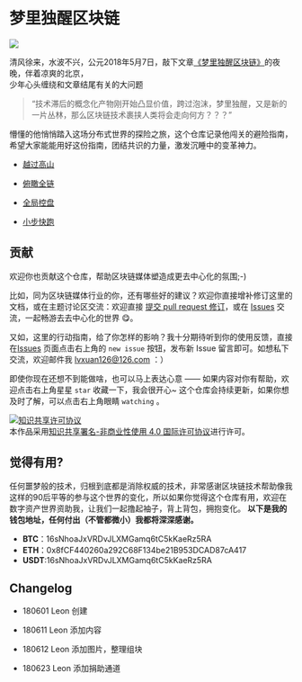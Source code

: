 # 梦里独醒区块链

![](https://ws3.sinaimg.cn/large/006tKfTcly1fs82ez4watj31hc0u0qv5.jpg)

清风徐来，水波不兴，公元2018年5月7日，敲下文章[《梦里独醒区块链》](http://leonxuan.com/2018/05/07/180503Blockchain/)的夜晚，伴着凉爽的北京，<br>少年心头缠绕和文章结尾有关的大问题
> “技术滞后的概念化产物刚开始凸显价值，跨过泡沫，梦里独醒，又是新的一片丛林，那么区块链技术裹挟人类将会走向何方？？？”

懵懂的他悄悄踏入这场分布式世界的探险之旅，这个仓库记录他闯关的避险指南，<br>希望大家能能用好这份指南，团结共识的力量，激发沉睡中的变革神力。


- [越过高山](https://github.com/lvxuan149/BlockchainSecret/blob/master/CONTENT/180606OExploreWorld.md)

- [俯瞰全链](https://github.com/lvxuan149/BlockchainSecret/blob/master/CONTENT/180604BlockchainMap.md)

- [全局控盘](https://github.com/lvxuan149/BlockchainSecret/blob/master/CONTENT/180612BlockchainBigEyes.md)

- [小步快跑](https://github.com/lvxuan149/BlockchainSecret/blob/master/CONTENT/180606WhitePapers.md)

## 贡献

欢迎你也贡献这个仓库，帮助区块链媒体塑造成更去中心化的氛围;-)

比如，同为区块链媒体行业的你，还有哪些好的建议？欢迎你直接增补修订这里的文档，或在主题讨论区交流：欢迎直接 [提交 pull request 修订](https://guides.github.com/activities/forking/#making-changes)，或在 [Issues](https://github.com/lvxuan149/BlockchainSecret/issues) 交流，一起畅游去去中心化的世界 😋。

又如，这里的行动指南，给了你怎样的影响？我十分期待听到你的使用反馈，直接在[Issues](https://github.com/lvxuan149/BlockchainSecret/issues) 页面点击右上角的 `new issue` 按钮，发布新 Issue 留言即可。如想私下交流，欢迎邮件我 lvxuan126@126.com ：）

即使你现在还想不到能做啥，也可以马上表达心意 —— 如果内容对你有帮助，欢迎点击右上角星星 `star` 收藏一下，我会很开心~ 这个仓库会持续更新，如果你想及时了解，可以点击右上角眼睛 `watching` 。

<a rel="license" href="http://creativecommons.org/licenses/by-nc/4.0/"><img alt="知识共享许可协议" style="border-width:0" src="https://i.creativecommons.org/l/by-nc/4.0/80x15.png" /></a><br />本作品采用<a rel="license" href="http://creativecommons.org/licenses/by-nc/4.0/">知识共享署名-非商业性使用 4.0 国际许可协议</a>进行许可。

## 觉得有用?

任何噩梦般的技术，归根到底都是消除权威的技术，非常感谢区块链技术帮助像我这样的90后平等的参与这个世界的变化，所以如果你觉得这个仓库有用，欢迎在数字资产世界资助我，让我们一起撸起袖子，背上背包，拥抱变化。
**以下是我的钱包地址，任何付出（不管都微小）我都将深深感谢。**

- **BTC**：16sNhoaJxVRDvJLXMGamq6tC5kKaeRz5RA
- **ETH**：0x8fCF440260a292C68F134be21B953DCAD87cA417
- **USDT**:16sNhoaJxVRDvJLXMGamq6tC5kKaeRz5RA

## Changelog

- 180601 Leon 创建

- 180611 Leon 添加内容

- 180612 Leon 添加图片，整理组块

- 180623 Leon 添加捐助通道




